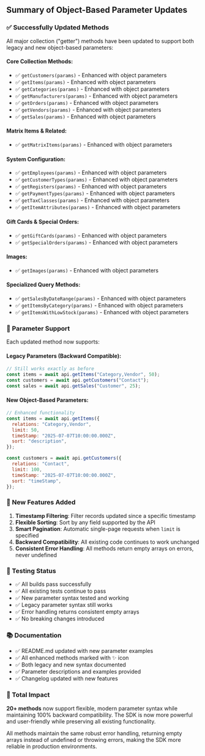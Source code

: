 ## Summary of Object-Based Parameter Updates

### ✅ Successfully Updated Methods

All major collection ("getter") methods have been updated to support both legacy and new object-based parameters:

#### Core Collection Methods:

- ✅ `getCustomers(params)` - Enhanced with object parameters
- ✅ `getItems(params)` - Enhanced with object parameters
- ✅ `getCategories(params)` - Enhanced with object parameters
- ✅ `getManufacturers(params)` - Enhanced with object parameters
- ✅ `getOrders(params)` - Enhanced with object parameters
- ✅ `getVendors(params)` - Enhanced with object parameters
- ✅ `getSales(params)` - Enhanced with object parameters

#### Matrix Items & Related:

- ✅ `getMatrixItems(params)` - Enhanced with object parameters

#### System Configuration:

- ✅ `getEmployees(params)` - Enhanced with object parameters
- ✅ `getCustomerTypes(params)` - Enhanced with object parameters
- ✅ `getRegisters(params)` - Enhanced with object parameters
- ✅ `getPaymentTypes(params)` - Enhanced with object parameters
- ✅ `getTaxClasses(params)` - Enhanced with object parameters
- ✅ `getItemAttributes(params)` - Enhanced with object parameters

#### Gift Cards & Special Orders:

- ✅ `getGiftCards(params)` - Enhanced with object parameters
- ✅ `getSpecialOrders(params)` - Enhanced with object parameters

#### Images:

- ✅ `getImages(params)` - Enhanced with object parameters

#### Specialized Query Methods:

- ✅ `getSalesByDateRange(params)` - Enhanced with object parameters
- ✅ `getItemsByCategory(params)` - Enhanced with object parameters
- ✅ `getItemsWithLowStock(params)` - Enhanced with object parameters

### 🎯 Parameter Support

Each updated method now supports:

#### Legacy Parameters (Backward Compatible):

```javascript
// Still works exactly as before
const items = await api.getItems("Category,Vendor", 50);
const customers = await api.getCustomers("Contact");
const sales = await api.getSales("Customer", 25);
```

#### New Object-Based Parameters:

```javascript
// Enhanced functionality
const items = await api.getItems({
  relations: "Category,Vendor",
  limit: 50,
  timeStamp: "2025-07-07T10:00:00.000Z",
  sort: "description",
});

const customers = await api.getCustomers({
  relations: "Contact",
  limit: 100,
  timeStamp: "2025-07-07T10:00:00.000Z",
  sort: "timeStamp",
});
```

### 🚀 New Features Added

1. **Timestamp Filtering**: Filter records updated since a specific timestamp
2. **Flexible Sorting**: Sort by any field supported by the API
3. **Smart Pagination**: Automatic single-page requests when `limit` is specified
4. **Backward Compatibility**: All existing code continues to work unchanged
5. **Consistent Error Handling**: All methods return empty arrays on errors, never undefined

### 🧪 Testing Status

- ✅ All builds pass successfully
- ✅ All existing tests continue to pass
- ✅ New parameter syntax tested and working
- ✅ Legacy parameter syntax still works
- ✅ Error handling returns consistent empty arrays
- ✅ No breaking changes introduced

### 📚 Documentation

- ✅ README.md updated with new parameter examples
- ✅ All enhanced methods marked with ✨ icon
- ✅ Both legacy and new syntax documented
- ✅ Parameter descriptions and examples provided
- ✅ Changelog updated with new features

### 🎉 Total Impact

**20+ methods** now support flexible, modern parameter syntax while maintaining 100% backward compatibility. The SDK is now more powerful and user-friendly while preserving all existing functionality.

All methods maintain the same robust error handling, returning empty arrays instead of undefined or throwing errors, making the SDK more reliable in production environments.
